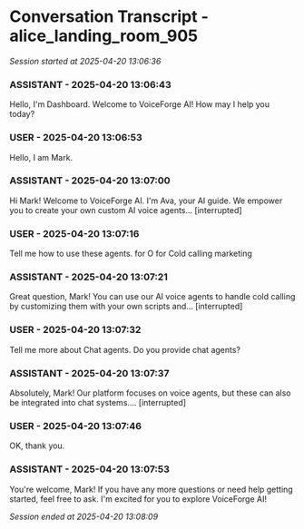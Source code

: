 # Conversation Transcript - alice_landing_room_905

*Session started at 2025-04-20 13:06:36*

### ASSISTANT - 2025-04-20 13:06:43

Hello, I'm Dashboard. Welcome to VoiceForge AI! How may I help you today?

### USER - 2025-04-20 13:06:53

Hello, I am Mark.

### ASSISTANT - 2025-04-20 13:07:00

Hi Mark! Welcome to VoiceForge AI. I'm Ava, your AI guide. We empower you to create your own custom AI voice agents... [interrupted]

### USER - 2025-04-20 13:07:16

Tell me how to use these agents. for O for Cold calling marketing

### ASSISTANT - 2025-04-20 13:07:21

Great question, Mark! You can use our AI voice agents to handle cold calling by customizing them with your own scripts and... [interrupted]

### USER - 2025-04-20 13:07:32

Tell me more about Chat agents. Do you provide chat agents?

### ASSISTANT - 2025-04-20 13:07:37

Absolutely, Mark! Our platform focuses on voice agents, but these can also be integrated into chat systems.... [interrupted]

### USER - 2025-04-20 13:07:46

OK, thank you.

### ASSISTANT - 2025-04-20 13:07:53

You're welcome, Mark! If you have any more questions or need help getting started, feel free to ask. I'm excited for you to explore VoiceForge AI!

*Session ended at 2025-04-20 13:08:09*
